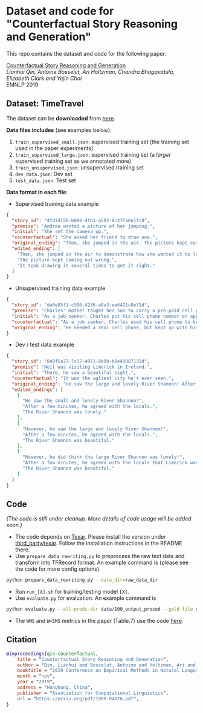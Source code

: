 # Dataset and code for "Counterfactual Story Reasoning and Generation"

This repo contains the dataset and code for the following paper:

[Counterfactual Story Reasoning and Generation](https://arxiv.org/abs/1909.04076)  
*Lianhui Qin, Antoine Bosselut, Ari Holtzman, Chandra Bhagavatula, Elizabeth Clark and Yejin Choi*  
EMNLP 2019

## Dataset: TimeTravel

The dataset can be **downloaded** from [here](https://drive.google.com/file/d/150jP5FEHqJD3TmTO_8VGdgqBftTDKn4w/view?usp=sharing). 

**Data files includes** (see examples below):
1. `train_supervised_small.json`: supervised training set (the training set used in the paper experiments)
2. `train_supervised_large.json`: supervised training set (a *larger* supervised training set as we annotated more)
3. `train_unsupervised.json`: unsupervised training set
4. `dev_data.json`: Dev set
5. `test_data.json`: Test set

**Data format in each file**:

* Supervised training data example

```json
{
  "story_id": "4fd7d150-b080-4fb1-a592-8c27fa6e1fc8",
  "premise": "Andrea wanted a picture of her jumping.",
  "initial": "She set the camera up.",
  "counterfactual": "She asked her friend to draw one.",
  "original_ending": "Then, she jumped in the air. The picture kept coming out wrong. It took twenty tries to get it right.",
  "edited_ending": [
    "Then, she jumped in the air to demonstrate how she wanted it to look.",
    "The picture kept coming out wrong.",
    "It took drawing it several times to get it right."
  ]
}
```

* Unsupervised training data example 

```json
{
  "story_id": "da0e85f1-c586-4236-a8a3-ee6421c8e71d",
  "premise": "Charles' mother taught her son to carry a pre-paid cell phone.",
  "initial": "As a job seeker, Charles put his cell phone number on applications.",
  "counterfactual": "As a job seeker, Charles used his cell phone to keep his information out of employers hands.",
  "original_ending": "He needed a real cell phone, but kept up with his pre-paid cell phone. One afternoon he was in a phone interview with Apple Computers. He ran out of minutes and never reached Apple's hiring manager again."
}
```

* Dev / test data example

```json
{
  "story_id": "048f5a77-7c17-4071-8b0b-b8e43087132d",
  "premise": "Neil was visiting Limerick in Ireland.",
  "initial": "There, he saw a beautiful sight.",
  "counterfactual": "It was the ugliest city he's ever seen.",
  "original_ending": "He saw the large and lovely River Shannon! After a few minutes, he agreed with the locals. The River Shannon was beautiful.",
  "edited_endings": [
    [
      "He saw the small and lonely River Shannon!",
      "After a few minutes, he agreed with the locals.",
      "The River Shannon was lonely."
    ],
    [
      "However, he saw the large and lovely River Shannon!",
      "After a few minutes, he agreed with the locals.",
      "The River Shannon was beautiful."
    ],
    [
      "However, he did think the large River Shannon was lovely!",
      "After a few minutes, he agreed with the locals that Limerick wasn't as ugly as he though.",
      "The River Shannon was beautiful."
    ]
  ]
}
```

## Code

*(The code is still under cleanup. More details of code usage will be added soon.)*


* The code depends on [Texar](https://github.com/asyml/texar). Please install the version under [third_party/texar](./third_party/texar). Follow the installation instructions in the README there.
* Use `prepare_data_rewriting.py` to preprocess the raw text data and transform into TFRecord format. An example command is (please see the code for more config options).
```bash
python prepare_data_rewriting.py --data_dir=raw_data_dir
```
* Run `run_[X].sh` for training/testing model `[X]`.
* Use `evaluate.py` for evaluation. An example command is
```bash
python evaluate.py --all-preds-dir data/100_output_proced --gold-file data/dev.jsonl &> 100_output_proced_metrics.log
```
* The `WMS` and `W+SMS` metrics in the paper (Table.7) use the code [here](https://github.com/eaclark07/sms). 

 
## Citation

```bibtex
@inproceedings{qin-counterfactual,
    title = "Counterfactual Story Reasoning and Generation",
    author = "Qin, Lianhui and Bosselut, Antoine and Holtzman, Ari and  Bhagavatula, Chandra and  Clark, Elizabeth and Choi, Yejin",
    booktitle = "2019 Conference on Empirical Methods in Natural Language Processing.",
    month = "nov",
    year = "2019",
    address = "Hongkong, China",
    publisher = "Association for Computational Linguistics",
    url = "https://arxiv.org/pdf/1909.04076.pdf",
}
```
